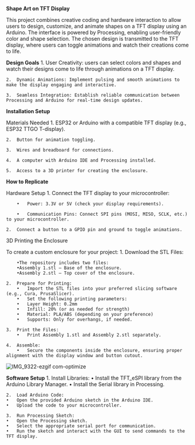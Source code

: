 **Shape Art on TFT Display**

This project combines creative coding and hardware interaction to allow users to design, customize, and animate shapes on a TFT display using an Arduino. The interface is powered by Processing, enabling user-friendly color and shape selection. The chosen design is transmitted to the TFT display, where users can toggle animations and watch their creations come to life.

**Design Goals**
	1.	User Creativity: users can select colors and shapes and watch their designs come to life through animations on a TFT display.
 
	2.	Dynamic Animations: Implement pulsing and smooth animations to make the display engaging and interactive.
 
	3.	Seamless Integration: Establish reliable communication between Processing and Arduino for real-time design updates.


**Installation Setup**

Materials Needed
	1.	ESP32 or Arduino with a compatible TFT display (e.g., ESP32 TTGO T-display).
 
	2.	Button for animation toggling.
 
	3.	Wires and breadboard for connections.
 
	4.	A computer with Arduino IDE and Processing installed.
 
	5.	Access to a 3D printer for creating the enclosure.

**How to Replicate**

Hardware Setup
	1.	Connect the TFT display to your microcontroller:
 
		•	Power: 3.3V or 5V (check your display requirements).
  
		•	Communication Pins: Connect SPI pins (MOSI, MISO, SCLK, etc.) to your microcontroller.
  
	2.	Connect a button to a GPIO pin and ground to toggle animations.

3D Printing the Enclosure

To create a custom enclosure for your project:
	1.	Download the STL Files:
 
		•The repository includes two files:
		•Assembly 1.stl – Base of the enclosure.
		•Assembly 2.stl – Top cover of the enclosure.
  
	2.	Prepare for Printing:
		•	Import the STL files into your preferred slicing software (e.g., Cura, PrusaSlicer).
		•	Set the following printing parameters:
		•	Layer Height: 0.2mm
		•	Infill: 20% (or as needed for strength)
		•	Material: PLA/ABS (depending on your preference)
		•	Supports: Only for overhangs, if needed.
  
	3.	Print the Files:
		•	Print Assembly 1.stl and Assembly 2.stl separately.
 
	4.	Assemble:
		•	Secure the components inside the enclosure, ensuring proper alignment with the display window and button cutout.
![IMG_9322-ezgif com-optimize](https://github.com/user-attachments/assets/82dbb7dc-deff-49fa-909d-fa89d4f47d7b)

**Software Setup**
	1.	Install Libraries:
	•	Install the TFT_eSPI library from the Arduino Library Manager.
	•	Install the Serial library in Processing.
 
	2.	Load Arduino Code:
	•	Open the provided Arduino sketch in the Arduino IDE.
	•	Upload the code to your microcontroller.
 
	3.	Run Processing Sketch:
	•	Open the Processing sketch.
	•	Select the appropriate serial port for communication.
	•	Run the sketch and interact with the GUI to send commands to the TFT display.
